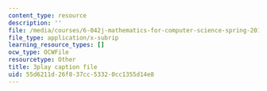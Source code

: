 ```yaml
---
content_type: resource
description: ''
file: /media/courses/6-042j-mathematics-for-computer-science-spring-2015/55d6211d26f837cc53320cc1355d14e8_0exBzsexUoI.srt
file_type: application/x-subrip
learning_resource_types: []
ocw_type: OCWFile
resourcetype: Other
title: 3play caption file
uid: 55d6211d-26f8-37cc-5332-0cc1355d14e8
---
```


